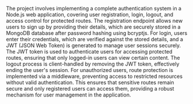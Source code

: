 The project involves implementing a complete authentication system in a Node.js web application, covering user registration, login, logout, and access control for protected routes. The registration endpoint allows new users to sign up by providing their details, which are securely stored in a MongoDB database after password hashing using bcryptjs. For login, users enter their credentials, which are verified against the stored details, and a JWT (JSON Web Token) is generated to manage user sessions securely. The JWT token is used to authenticate users for accessing protected routes, ensuring that only logged-in users can view certain content. The logout process is client-handled by removing the JWT token, effectively ending the user's session. For unauthorized users, route protection is implemented via a middleware, preventing access to restricted resources without valid authentication. This ensures that sensitive routes remain secure and only registered users can access them, providing a robust mechanism for user management in the application.